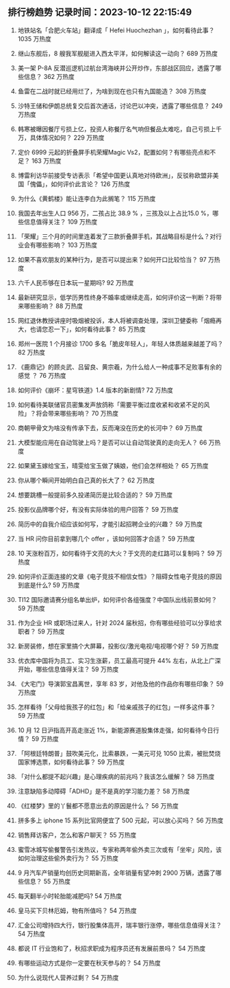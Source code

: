 
## 排行榜趋势 记录时间：2023-10-12 22:15:49
  
  1. 地铁站名「合肥火车站」翻译成「 Hefei Huochezhan 」，如何看待此事？ 1035 万热度
    
  2. 继山东舰后，8 艘我军舰艇进入西太平洋，如何解读这一动向？ 689 万热度
    
  3. 美一架 P-8A 反潜巡逻机过航台湾海峡并公开炒作，东部战区回应，透露了哪些信息？ 362 万热度
    
  4. 鱼雷在二战时就已经用烂了，为啥到现在也只有九国能造？ 308 万热度
    
  5. 沙特王储和伊朗总统复交后首次通话，讨论巴以冲突，透露了哪些信息？ 249 万热度
    
  6. 韩寒被曝因餐厅亏损上亿，投资人称餐厅名气响但餐品太难吃，自己亏损上千万，具体情况如何？ 229 万热度
    
  7. 定价 6999 元起的折叠屏手机荣耀Magic Vs2，配置如何？有哪些亮点和不足？ 163 万热度
    
  8. 博雷利访华前接受专访表示「希望中国更认真地对待欧洲」，反驳称欧盟非美国「傀儡」，如何评价此言论？ 126 万热度
    
  9. 为什么《黄鹤楼》能让连李白为此搁笔？ 115 万热度
    
  10. 我国去年出生人口 956 万，二孩占比 38.9 % ，三孩及以上占比15.0 %，哪些信息值得关注？ 109 万热度
    
  11. 「荣耀」三个月的时间里连着发了三款折叠屏手机，其战略目标是什么？对行业会有哪些影响？ 103 万热度
    
  12. 如果不喜欢朋友的某种行为，是否可以提出来？如何开口比较恰当？ 97 万热度
    
  13. 六千人民币够在日本玩一星期吗? 92 万热度
    
  14. 最新研究显示，低学历男性终身不婚率或继续走高，如何评价这一判断？将带来哪些影响？ 88 万热度
    
  15. 网红退休教授讲座时吸烟被投诉，本人将被调查处理，深圳卫健委称「烟瘾再大，也请您忍一下」，如何看待此事？ 85 万热度
    
  16. 郑州一医院 1 个月接诊 1700 多名「脆皮年轻人」，年轻人体质越来越差了吗？ 82 万热度
    
  17. 《鹿鼎记》的顾炎武、吕留良、黄宗羲，为什么给人一种成事不足败事有余的感觉 ？ 76 万热度
    
  18. 如何评价《崩坏：星穹铁道》1.4 版本的新剧情? 72 万热度
    
  19. 如何看待美联储官员密集发声放鸽称「需要平衡过度收紧和收紧不足的风险」？将会带来哪些影响？ 70 万热度
    
  20. 商朝甲骨文为啥没有传承下去，反而淹没在历史的长河中？ 69 万热度
    
  21. 大模型能应用在自动驾驶上吗？是否可以让自动驾驶真的走向无人？ 66 万热度
    
  22. 如果黛玉嫁给宝玉，晴雯给宝玉做了姨娘，他们会怎样相处？ 65 万热度
    
  23. 你从哪个瞬间开始明白自己真的长大了？ 62 万热度
    
  24. 想要跳槽一般提前多久投递简历是比较合适的？ 59 万热度
    
  25. 投影仪品牌哪个好，有没有实际体验的用户回答？ 59 万热度
    
  26. 简历中的自我介绍应该如何写，才能引起招聘企业的兴趣？ 59 万热度
    
  27. 当 HR 问你目前拿到哪几个 offer ，该如何回答才合适？ 59 万热度
    
  28. 10 天涨粉百万，如何看待于文亮的大火？于文亮的走红路可以复制吗？ 59 万热度
    
  29. 如何评价正面连接的文章《电子竞技不相信女性》？阻碍女性电子竞技的原因到底是什么? 59 万热度
    
  30. TI12 国际邀请赛分组名单出炉，如何评价各组强度？中国队出线前景如何？ 59 万热度
    
  31. 作为企业 HR 或职场过来人，针对 2024 届秋招，你有哪些经验可以分享给求职者？ 59 万热度
    
  32. 新房装修，想在家里搞个大屏幕，投影仪/激光电视/电视哪个好？ 59 万热度
    
  33. 优衣库中国将为员工、实习生涨薪，员工最高可提升 44% 左右，从北上广深开始，哪些信息值得关注？ 59 万热度
    
  34. 《大宅门》导演郭宝昌离世，享年 83 岁，对他及他的作品你有哪些印象？ 59 万热度
    
  35. 怎样看待「父母给我孩子的红包」和「给亲戚孩子的红包」一样多这件事？ 59 万热度
    
  36. 10 月 12 日沪指高开高走涨近 1%，新能源赛道股集体走强，如何看待今日行情？ 59 万热度
    
  37. 「阿根廷特朗普」鼓吹美元化，比索暴跌，一美元可兑 1050 比索，被批焚烧国家博选票，如何看待此事？ 59 万热度
    
  38. 「对什么都提不起兴趣」是心理疾病的前兆吗？我该怎么缓解？ 58 万热度
    
  39. 注意缺陷多动障碍「ADHD」是不是真的学习能力差？ 58 万热度
    
  40. 《红楼梦》里的丫鬟都不愿意出去的原因是什么？ 56 万热度
    
  41. 拼多多上 iphone 15 系列比官网便宜了 500 元起，可以放心买吗？ 56 万热度
    
  42. 销售拜访客户，怎么和客户聊天？ 55 万热度
    
  43. 蜜雪冰城写偷餐警告引发热议，专家称两年偷外卖三次或有「坐牢」风险，该如何治理这些偷外卖行为？ 55 万热度
    
  44. 9 月汽车产销量均创历史同期新高，全年销量有望冲刺 2900 万辆，透露了哪些信息？ 55 万热度
    
  45. 每天翻半小时轮胎能减肥吗? 54 万热度
    
  46. 皇马买下贝林厄姆，物有所值吗？ 54 万热度
    
  47. 汇金公司增持四大行，银行股集体高开，瑞丰银行涨停，哪些信息值得关注？ 54 万热度
    
  48. 都说 IT 行业饱和了，秋招求职成为程序员还有发展前景吗？ 54 万热度
    
  49. 有哪些运动方式是你一定要在秋天参与的？ 54 万热度
    
  50. 为什么说现代人营养过剩？ 54 万热度
    